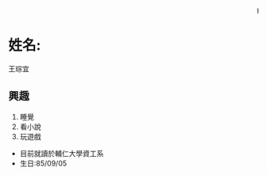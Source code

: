   <script>
    $(document).ready(function() {
      $("body").addClass("animated fadeOut")
      $("#h1").css("color", "red");
    });   
  </script>
<html>
  <body background="/imgres?imgurl=http%3A%2F%2Fs85.youmaker.com%2Fother%2F2015%2F7-18%2Foth677884409b97b25fcecd6433487496d5841af983d085.jpg&imgrefurl=http%3A%2F%2Fwww.youmaker.com%2Fvideo%2Fsvb5-b97b25fcecd6433487496d5841af983d085.html.%25E6%2598%259F%25E7%25A9%25BA-%25E6%25A1%258C%25E5%25B8%2583.html&docid=qEI3-pa75rnuuM&tbnid=VjNIbfDm9jMZiM%3A&vet=10ahUKEwjzv8T9rb3TAhWMvLwKHUYOD38QMwgjKAIwAg..i&w=1536&h=864&bih=662&biw=1366&q=%E6%98%9F%E7%A9%BA&ved=0ahUKEwjzv8T9rb3TAhWMvLwKHUYOD38QMwgjKAIwAg&iact=mrc&uact=8">
  <marquee>Hello!</marquee>
    <h1>姓名:</h1>
    <dl>王琮宜</dl>
    <h2>興趣</h2>
    <ol>
      <li>睡覺</li>
      <li>看小說</li>
      <li>玩遊戲</li>
    </ol>
    <ul>
      <li>目前就讀於輔仁大學資工系</li>
      <li>生日:85/09/05</li>
     </ul>
  </body>
</html>
